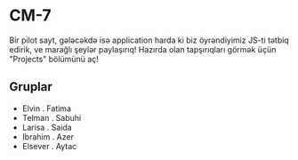 # CM-7
Bir pilot sayt, gələcəkdə isə application harda ki biz öyrəndiyimiz JS-ti tətbiq edirik, ve marağlı şeylər paylaşırıq! 
Hazırda olan tapşırıqları görmək üçün "Projects" bölümünü aç!

## Gruplar 
- Elvin . Fatima
- Telman . Sabuhi
- Larisa . Saida
- Ibrahim . Azer
- Elsever . Aytac
